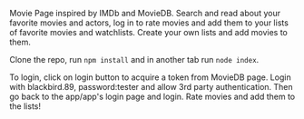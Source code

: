 Movie Page inspired by IMDb and MovieDB. Search and read about your favorite movies and actors, log in to rate movies and add them to your lists of favorite movies and watchlists. Create your own lists and add movies to them.

Clone the repo, run <code>npm install</code> and in another tab run <code>node index</code>.

To login, click on login button to acquire a token from MovieDB page. Login with blackbird.89, password:tester and allow 3rd party authentication. Then go back to the app/app's login page and login. Rate movies and add them to the lists!
